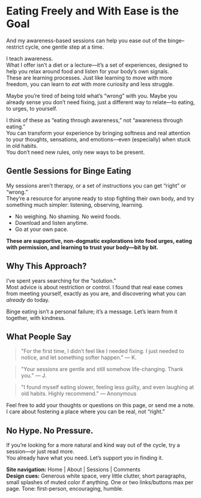 # Eating Freely and With Ease is the Goal

And my awareness-based sessions can help you ease out of the binge–restrict cycle, one gentle step at a time.

I teach awareness.  
What I offer isn’t a diet or a lecture—it’s a set of experiences, designed to help you relax around food and listen for your body’s own signals.  
These are learning processes. Just like learning to move with more freedom, you can learn to *eat* with more curiosity and less struggle.

Maybe you’re tired of being told what’s “wrong” with you. Maybe you already sense you don’t need fixing, just a different way to relate—to eating, to urges, to yourself.

I think of these as “eating through awareness,” not “awareness through eating.”  
You can transform your experience by bringing softness and real attention to your thoughts, sensations, and emotions—even (especially) when stuck in old habits.  
You don’t need new rules, only new ways to be present.

## Gentle Sessions for Binge Eating

My sessions aren’t therapy, or a set of instructions you can get “right” or “wrong.”  
They’re a resource for anyone ready to stop fighting their own body, and try something much simpler: listening, observing, learning.

- No weighing. No shaming. No weird foods.  
- Download and listen anytime.  
- Go at your own pace.

**These are supportive, non-dogmatic explorations into food urges, eating with permission, and learning to trust your body—bit by bit.**

## Why This Approach?

I’ve spent years searching for the “solution.”  
Most advice is about restriction or control. I found that real ease comes from meeting yourself, exactly as you are, and discovering what you can *already* do today.

Binge eating isn’t a personal failure; it’s a message. Let’s learn from it together, with kindness.

## What People Say

> "For the first time, I didn’t feel like I needed fixing. I just needed to notice, and let something softer happen." — K.

> "Your sessions are gentle and still somehow life-changing. Thank you." — J.

> "I found myself eating slower, feeling less guilty, and even laughing at old habits. Highly recommend." — Anonymous

Feel free to add your thoughts or questions on this page, or send me a note. I care about fostering a place where you can be real, not “right.”

## No Hype. No Pressure.

If you’re looking for a more natural and kind way out of the cycle, try a session—or just read more.  
You already have what you need. Let’s support you in finding it.

**Site navigation:** Home | About | Sessions | Comments  
**Design cues:** Generous white space, very little clutter, short paragraphs, small splashes of muted color if anything. One or two links/buttons max per page. Tone: first-person, encouraging, humble.
